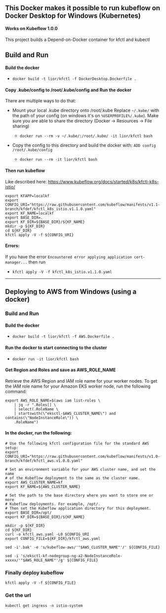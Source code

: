 ## This Docker makes it possible to run kubeflow on Docker Desktop for Windows (Kubernetes)
#### Works on Kubeflow 1.0.0
This project builds a Depend-on-Docker container for kfctl and kubectl

## Build and Run

#### Build the docker
- `docker build -t lior/kfctl -f DockerDesktop.Dockerfile .`

#### Copy .kube/config to /root/.kube/config and Run the docker
There are multiple ways to do that:
- Mount your local .kube directory onto /root/.kube
Replace `~/.kube/` with the path of your config (on windows it's on `%USERPROFILE%/.kube`).  Make sure you are able to share the directory (Docker -> Resources -> File sharing)
  - `docker run --rm -v ~/.kube/:/root/.kube/ -it lior/kfctl bash`

- Copy the config to this directory and build the docker with: `ADD config /root/.kube/config`
  - `docker run --rm -it lior/kfctl bash`

#### Then run kubeflow
Like described here: https://www.kubeflow.org/docs/started/k8s/kfctl-k8s-istio/
```
export KFAPP=localkf
export CONFIG_URI="https://raw.githubusercontent.com/kubeflow/manifests/v1.1-branch/kfdef/kfctl_k8s_istio.v1.1.0.yaml"
export KF_NAME=localkf
export BASE_DIR=.
export KF_DIR=${BASE_DIR}/${KF_NAME}
mkdir -p ${KF_DIR}
cd ${KF_DIR}
kfctl apply -V -f ${CONFIG_URI}
```


#### Errors:
If you have the error `Encountered error applying application cert-manager...` then run 
- `kfctl apply -V -f kfctl_k8s_istio.v1.1.0.yaml`


--------------------------
## Deploying to AWS from Windows (using a docker)

### Build and Run

#### Build the docker 
- `docker build -t lior/kfctl -f AWS.Dockerfile .`

#### Run the docker to start connecting to the cluster
- `docker run -it lior/kfctl bash`


#### Get Region and Roles and save as AWS_ROLE_NAME
Retrieve the AWS Region and IAM role name for your worker nodes. To get the IAM role name for your Amazon EKS worker node, run the following command:
```
export AWS_ROLE_NAME=$(aws iam list-roles \
    | jq -r ".Roles[] \
    | select(.RoleName \
    | startswith(\"eksctl-$AWS_CLUSTER_NAME\") and contains(\"NodeInstanceRole\")) \
    .RoleName")
```

#### In the docker, run the following:
```
# Use the following kfctl configuration file for the standard AWS setup:
export CONFIG_URI="https://raw.githubusercontent.com/kubeflow/manifests/v1.0-branch/kfdef/kfctl_aws.v1.0.0.yaml"

# Set an environment variable for your AWS cluster name, and set the name
# of the Kubeflow deployment to the same as the cluster name.
export AWS_CLUSTER_NAME=kf
export KF_NAME=${AWS_CLUSTER_NAME}

# Set the path to the base directory where you want to store one or more
# Kubeflow deployments. For example, /opt/.
# Then set the Kubeflow application directory for this deployment.
export BASE_DIR=/opt/
export KF_DIR=${BASE_DIR}/${KF_NAME}

mkdir -p ${KF_DIR}
cd ${KF_DIR}
curl -o kfctl_aws.yaml -L0 $CONFIG_URI
export CONFIG_FILE=${KF_DIR}/kfctl_aws.yaml

sed -i'.bak' -e 's/kubeflow-aws/'"$AWS_CLUSTER_NAME"'/' ${CONFIG_FILE}

sed -i 's/eksctl-kf-nodegroup-ng-a2-NodeInstanceRole-xxxxx/'"$AWS_ROLE_NAME"'/g' ${CONFIG_FILE}

```

### Finally deploy kubeflow
`kfctl apply -V -f ${CONFIG_FILE}`

### Get the url
`kubectl get ingress -n istio-system`
